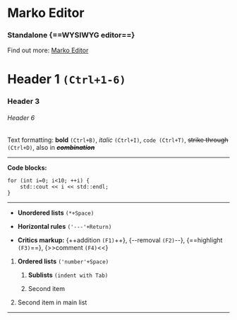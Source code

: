 # Marko Editor

### Standalone {==WYSIWYG editor==}

Find out more: [Marko Editor](http://www.marko-editor.com)

# Header 1 ``(Ctrl+1-6)``

### Header 3

###### Header 6

Text formatting: **bold** ``(Ctrl+B)``, *italic* ``(Ctrl+I)``, ``code (Ctrl+T)``, ~~strike through~~ ``(Ctrl+D)``, also in ~~***combination***~~

--- ---- ----- ------- ----- ---- ---

**Code blocks:**

```
for (int i=0; i<10; ++i) {
    std::cout << i << std::endl;
}
```

--- ---- ----- ------- ----- ---- ---

* **Unordered lists** ``(*+Space)``

* **Horizontal rules** ``('---'+Return)``

* **Critics markup:** {++addition ``(F1)``++}, {--removal ``(F2)``--}, {==highlight ``(F3)``==}, {>>comment ``(F4)``<<}

1. **Ordered lists** ``('number'+Space)``

    1. **Sublists** ``(indent with Tab)``

    2. Second item

2. Second item in main list

--- ---- ----- ------- ----- ---- ---

<br/>
